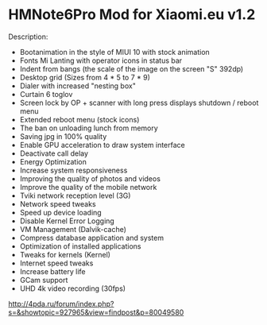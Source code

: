 # HMNote6Pro Mod for Xiaomi.eu v1.2
Description:
- Bootanimation in the style of MIUI 10 with stock animation
- Fonts Mi Lanting with operator icons in status bar
- Indent from bangs (the scale of the image on the screen "S" 392dp)
- Desktop grid (Sizes from 4 * 5 to 7 * 9)
- Dialer with increased "nesting box"
- Curtain 6 toglov
- Screen lock by OP + scanner with long press displays shutdown / reboot menu
- Extended reboot menu (stock icons)
- The ban on unloading lunch from memory
- Saving jpg in 100% quality
- Enable GPU acceleration to draw system interface
- Deactivate call delay
- Energy Optimization
- Increase system responsiveness
- Improving the quality of photos and videos
- Improve the quality of the mobile network
- Tviki network reception level (3G)
- Network speed tweaks
- Speed up device loading
- Disable Kernel Error Logging
- VM Management (Dalvik-cache)
- Compress database application and system
- Optimization of installed applications
- Tweaks for kernels (Kernel)
- Internet speed tweaks
- Increase battery life
- GCam support
- UHD 4k video recording (30fps)

http://4pda.ru/forum/index.php?s=&showtopic=927965&view=findpost&p=80049580
